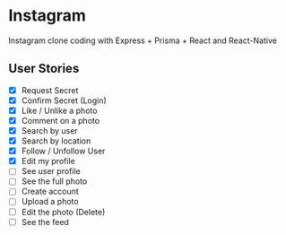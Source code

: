 # Instagram
Instagram clone coding with Express + Prisma + React and React-Native

## User Stories
- [x] Request Secret
- [x] Confirm Secret (Login)
- [x] Like / Unlike a photo
- [x] Comment on a photo
- [x] Search by user
- [x] Search by location
- [x] Follow / Unfollow User
- [x] Edit my profile
- [ ] See user profile
- [ ] See the full photo
- [ ] Create account
- [ ] Upload a photo
- [ ] Edit the photo (Delete)
- [ ] See the feed